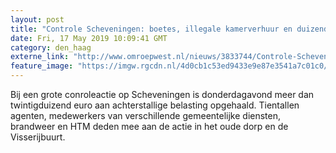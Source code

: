 ```yaml
---
layout: post
title: "Controle Scheveningen: boetes, illegale kamerverhuur en duizenden euro's achterstallige belasting"
date: Fri, 17 May 2019 10:09:41 GMT
category: den_haag
externe_link: "http://www.omroepwest.nl/nieuws/3833744/Controle-Scheveningen-boetes-illegale-kamerverhuur-en-duizenden-euro-s-achterstallige-belasting"
feature_image: "https://imgw.rgcdn.nl/4d0cb1c53ed9433e9e87e3541a7c01c0/opener/3833355.jpg"
---
```


Bij een grote conroleactie op Scheveningen is donderdagavond meer dan twintigduizend euro aan achterstallige belasting opgehaald. Tientallen agenten, medewerkers van verschillende gemeentelijke diensten, brandweer en HTM deden mee aan de actie in het oude dorp en de Visserijbuurt.
